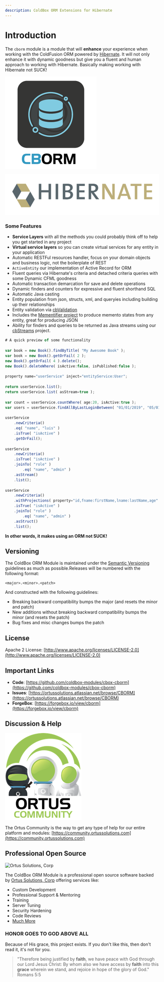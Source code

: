 ```yaml
---
description: ColdBox ORM Extensions for Hibernate
---
```


# Introduction

The `cborm` module is a module that will **enhance** your experience when working with the ColdFusion ORM powered by [Hibernate](https://hibernate.org/). It will not only enhance it with dynamic goodness but give you a fluent and human approach to working with Hibernate. Basically making working with Hibernate not SUCK!

![](.gitbook/assets/CBORM300.png)

![](.gitbook/assets/hibernate-logo.svg)

### Some Features

* **Service Layers** with all the methods you could probably think off to help you get started in any project
* **Virtual service layers** so you can create virtual services for any entity in your application
* Automatic RESTFul resources handler, focus on your domain objects and business logic, not the boilerplate of REST
* `ActiveEntity` our implementation of Active Record for ORM
* Fluent queries via Hibernate's criteria and detached criteria queries with some Dynamic CFML goodness
* Automatic transaction demarcation for save and delete operations
* Dynamic finders and counters for expressive and fluent shorthand SQL
* Automatic Java casting
* Entity population from json, structs, xml, and queryies including building up their relationships
* Entity validation via [cbValidation](https://forgebox.io/view/cbvalidation)
* Includes the [Mementifier project](https://www.forgebox.io/view/mementifier) to produce memento states from any entity, great for producing JSON
* Ability for finders and queries to be returned as Java streams using our [cbStreams](https://www.forgebox.io/view/cbstreams) project.

```javascript
# A quick preview of some functionality

var book = new Book().findByTitle( "My Awesome Book" );
var book = new Book().getOrFail( 2 );
new Book().getOrFail( 4 ).delete();
new Book().deleteWhere( isActive:false, isPublished:false );

property name="userService" inject="entityService:User";

return userService.list();
return userService.list( asStream=true );

var count = userService.countWhere( age:20, isActive:true );
var users = userService.findAllByLastLoginBetween( "01/01/2019", "05/01/2019" );

userService
    .newCriteria()
    .eq( "name", "luis" )
    .isTrue( "isActive" )
    .getOrFail();

userService
    .newCriteria()
    .isTrue( "isActive" )
    .joinTo( "role" )
        .eq( "name", "admin" )
    .asStream()
    .list();

userService
    .newCriteria()
    .withProjections( property="id,fname:firstName,lname:lastName,age" )
    .isTrue( "isActive" )
    .joinTo( "role" )
        .eq( "name", "admin" )
    .asStruct()
    .list();
```



**In other words, it makes using an ORM not SUCK!**

## Versioning

The ColdBox ORM Module is maintained under the [Semantic Versioning](http://semver.org) guidelines as much as possible.Releases will be numbered with the following format:

```
<major>.<minor>.<patch>
```

And constructed with the following guidelines:

* Breaking backward compatibility bumps the major (and resets the minor and patch)
* New additions without breaking backward compatibility bumps the minor (and resets the patch)
* Bug fixes and misc changes bumps the patch

## License

Apache 2 License: [http://www.apache.org/licenses/LICENSE-2.0](http://www.apache.org/licenses/LICENSE-2.0)

## Important Links

* **Code**: [https://github.com/coldbox-modules/cbox-cborm](https://github.com/coldbox-modules/cbox-cborm)
* **Issues**: [https://ortussolutions.atlassian.net/browse/CBORM](https://ortussolutions.atlassian.net/browse/CBORM)
* **ForgeBox**: [https://forgebox.io/view/cborm](https://forgebox.io/view/cborm)

## Discussion & Help

![](.gitbook/assets/image.png)

The Ortus Community is the way to get any type of help for our entire platform and modules: [https://community.ortussolutions.com](https://community.ortussolutions.com)

## Professional Open Source

![Ortus Solutions, Corp](.gitbook/assets/ortussolutions\_button.png)

The ColdBox ORM Module is a professional open source software backed by [Ortus Solutions, Corp](http://www.ortussolutions.com/services) offering services like:

* Custom Development
* Professional Support & Mentoring
* Training
* Server Tuning
* Security Hardening
* Code Reviews
* [Much More](http://www.ortussolutions.com/services)

### HONOR GOES TO GOD ABOVE ALL

Because of His grace, this project exists. If you don't like this, then don't read it, it's not for you.

> "Therefore being justified by **faith**, we have peace with God through our Lord Jesus Christ: By whom also we have access by **faith** into this **grace** wherein we stand, and rejoice in hope of the glory of God." Romans 5:5
